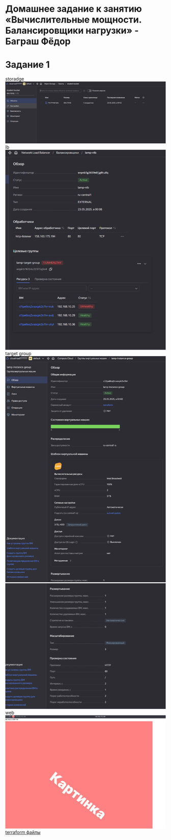 # Домашнее задание к занятию «Вычислительные мощности. Балансировщики нагрузки» - Баграш Фёдор

# Задание 1
storadge\
![alt text](img/img1.png)\
lb\
![alt text](img/img2.png)\
target group\
![alt text](img/img3.png)\
![alt text](img/img4.png)\
web\
![alt text](img/img5.png)\
[terraform файлы](terraform/)

